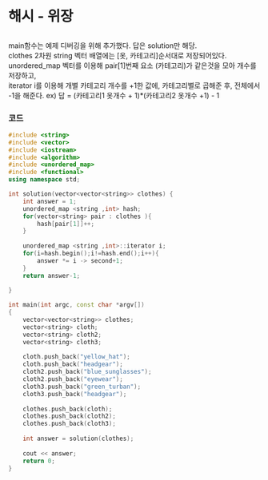 # 해시 - 위장

##
main함수는 예제 디버깅을 위해 추가했다. 답은 solution만 해당.  
clothes 2차원 string 벡터 배열에는 [옷, 카테고리]순서대로 저장되어있다.  
unordered_map 벡터를 이용해 pair[1]번째 요소 (카테고리)가 같은것을 모아 개수를 저장하고,  
iterator i를 이용해 개별 카테고리 개수를 +1한 값에, 카테고리별로 곱해준 후, 전체에서 -1을 해준다. 
ex) 답 = (카테고리1 옷개수 + 1)*(카테고리2 옷개수 +1) - 1

### 코드

```c++
#include <string>
#include <vector>
#include <iostream>
#include <algorithm>
#include <unordered_map>
#include <functional>
using namespace std;

int solution(vector<vector<string>> clothes) {
    int answer = 1;
    unordered_map <string ,int> hash;
    for(vector<string> pair : clothes ){
        hash[pair[1]]++;
    }
    
    unordered_map <string ,int>::iterator i;
    for(i=hash.begin();i!=hash.end();i++){
        answer *= i -> second+1;
    }
    return answer-1;
    
}

int main(int argc, const char *argv[])
{
    vector<vector<string>> clothes;
    vector<string> cloth;
    vector<string> cloth2;
    vector<string> cloth3;
    
    cloth.push_back("yellow_hat");
    cloth.push_back("headgear");
    cloth2.push_back("blue_sunglasses");
    cloth2.push_back("eyewear");
    cloth3.push_back("green_turban");
    cloth3.push_back("headgear");
    
    clothes.push_back(cloth);
    clothes.push_back(cloth2);
    clothes.push_back(cloth3);
    
    int answer = solution(clothes);
    
    cout << answer;
    return 0;
}

```
